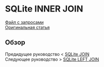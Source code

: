 # SQLite INNER JOIN ######################

[Файл с запросами][querys]   
[Оригинальная статья][origin]

[querys]: ./querys.sql
[origin]: https://www.sqlitetutorial.net/sqlite-inner-join/

## Обзор ##############################


Предидущее руководство < [SQLite JOIN][prev]  
Следующее руководство > [SQLite LEFT JOIN][next]

[prev]: ../11_Join/translate.md
[next]: ../13_LeftJoin/translate.md